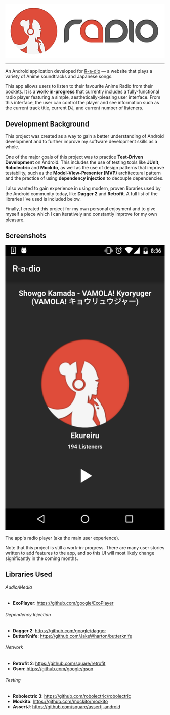![Radio Full Logo](images/radio_full_logo.png)

---

An Android application developed for [R-a-dio](http://r-a-d.io) &mdash; a website that plays a variety of Anime soundtracks and Japanese songs.

This app allows users to listen to their favourite Anime Radio from their pockets. It is a **work-in-progress** that currently includes a fully-functional radio player featuring a simple, aesthetically-pleasing user interface. From this interface, the user can control the player and see information such as the current track title, current DJ, and current number of listeners.

## Development Background

This project was created as a way to gain a better understanding of Android development and to further improve my software development skills as a whole.

One of the major goals of this project was to practice **Test-Driven Development** on Android. This includes the use of testing tools like **JUnit**, **Robolectric** and **Mockito**, as well as the use of design patterns that improve testability, such as the **Model-View-Presenter (MVP)** architectural pattern and the practice of using **dependency injection** to decouple dependencies. 

I also wanted to gain experience in using modern, proven libraries used by the Android community today, like **Dagger 2** and **Retrofit**. A full list of the libraries I've used is included below.
 
Finally, I created this project for my own personal enjoyment and to give myself a piece which I can iteratively and constantly improve for my own pleasure. 

## Screenshots
![Radio Player](images/radio_player.png)

The app's radio player (aka the main user experience). 

Note that this project is still a work-in-progress. There are many user stories written to add features to the app, and so this UI will most likely change significantly in the coming months.

## Libraries Used
###### Audio/Media
- **ExoPlayer**: https://github.com/google/ExoPlayer

###### Dependency Injection
- **Dagger 2**: https://github.com/google/dagger
- **ButterKnife**: https://github.com/JakeWharton/butterknife

###### Network
- **Retrofit 2**: https://github.com/square/retrofit
- **Gson**: https://github.com/google/gson

###### Testing
- **Robolectric 3**: https://github.com/robolectric/robolectric
- **Mockito**: https://github.com/mockito/mockito
- **AssertJ**: https://github.com/square/assertj-android
